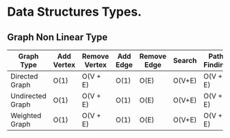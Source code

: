 # Data Structures Types.

## Graph Non Linear Type

| Graph Type     | Add Vertex | Remove Vertex | Add Edge | Remove Edge | Search | Path Finding |
|----------------|------------|---------------|----------|-------------|--------|--------------|
| Directed Graph | O(1)       | O(V + E)      | O(1)     | O(E)        | O(V+E) | O(V + E)     |
| Undirected Graph| O(1)      | O(V + E)      | O(1)     | O(E)        | O(V+E) | O(V + E)     |
| Weighted Graph  | O(1)      | O(V + E)      | O(1)     | O(E)        | O(V+E) | O(V + E)     |
